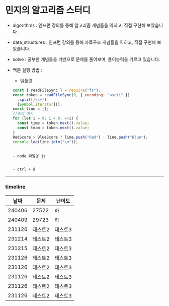 # 민지의 알고리즘 스터디

- algorithms : 인프런 강의를 통해 알고리즘 개념들을 익히고, 직접 구현해 보았습니다.

- data_structures : 인프런 강의를 통해 자료구조 개념들을 익히고, 직접 구현해 보았습니다.

- solve : 공부한 개념들을 기반으로 문제를 풀어보며, 풀이능력을 기르고 있습니다.

- 백준 실행 방법 :

  - 템플릿

  ```js
  const { readFileSync } = require("fs");
  const token = readFileSync(0, { encoding: "ascii" })
    .split(/\s+/)
    [Symbol.iterator]();
  const line = [];
  //출력 예시
  for (let i = 0; i < 8; ++i) {
    const time = token.next().value;
    const team = token.next().value;
  }
  RedScore > BlueScore ? line.push("Red") : line.push("Blue");
  console.log(line.join("\n"));
  ```

  ```

  - node 파일명.js

  ```

  ```

  - ctrl + d

  ```

---

### timeline

| 날짜   | 문제    | 난이도  |
| ------ | ------- | ------- |
| 240406 | 27522   | 하      |
| 240409 | 29723   | 하      |
| 231126 | 테스트2 | 테스트3 |
| 231214 | 테스트2 | 테스트3 |
| 231215 | 테스트2 | 테스트3 |
| 231126 | 테스트2 | 테스트3 |
| 231126 | 테스트2 | 테스트3 |
| 231126 | 테스트2 | 테스트3 |
| 231126 | 테스트2 | 테스트3 |
| 231126 | 테스트2 | 테스트3 |
